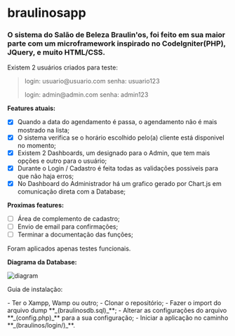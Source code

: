 # braulinosapp

<h3>O sistema do Salão de Beleza Braulin'os, foi feito em sua maior parte com um microframework inspirado no CodeIgniter(PHP), JQuery, e muito HTML/CSS.</h3>

Existem 2 usuários criados para teste:
> <p>login: usuario@usuario.com senha: usuario123</p>
> <p>login: admin@admin.com senha: admin123</p> 

<b>Features atuais:</b>
- [x] Quando a data do agendamento é passa, o agendamento não é mais mostrado na lista;
- [x] O sistema verifica se o horário escolhido pelo(a) cliente está disponivel no momento;
- [x] Existem 2 Dashboards, um designado para o Admin, que tem mais opções e outro para o usuário;
- [x] Durante o Login / Cadastro é feita todas as validações possiveis para que não haja erros;
- [x] No Dashboard do Administrador há um grafico gerado por Chart.js em comunicação direta com a Database;

<b>Proximas features:</b>
- [ ] Área de complemento de cadastro;
- [ ] Envio de email para confirmações;
- [ ] Terminar a documentação das funções;

Foram aplicados apenas testes funcionais.
<p><b>Diagrama da Database:</b></p>

![diagram](https://user-images.githubusercontent.com/47739034/90813265-b933bb80-e2fd-11ea-8242-99528ba7c2c4.png)

<p>Guia de instalação:</p>
- Ter o Xampp, Wamp ou outro; 
- Clonar o repositório;
- Fazer o import do arquivo dump **_(braulinosdb.sql)_**;
- Alterar as configurações do arquivo **_(config.php)_** para a sua configuração;
- Iniciar a aplicação no caminho **_(braulinos/login/)_**.

